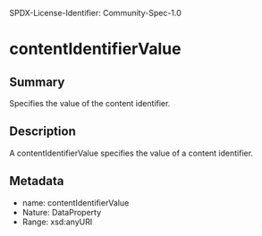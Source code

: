 SPDX-License-Identifier: Community-Spec-1.0

# contentIdentifierValue

## Summary

Specifies the value of the content identifier.

## Description

A contentIdentifierValue specifies the value of a content identifier.

## Metadata

- name: contentIdentifierValue
- Nature: DataProperty
- Range: xsd:anyURI
